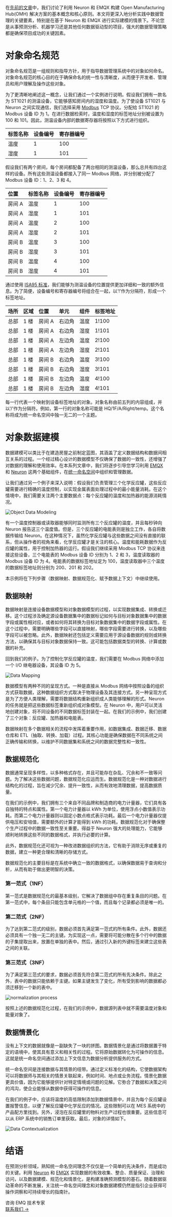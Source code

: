 在[先前的文章](https://www.emqx.com/zh/blog/tag/omh-for-smart-manufacturing)中，我们讨论了利用 Neuron 和 EMQX 构建 Open Manufacturing Hub(OMH) 解决方案的基本概念和核心原则。本文将更深入地分析实践中数据管理的关键要素，特别是在基于 Neuron 和 EMQX 进行实际建模的情景下。不论您是从事预测分析、机器学习还是其他任何数据驱动型的项目，强大的数据管理策略都是确保项目成功的关键因素。

# 对象命名规范

对象命名规范是一组规则和指导方针，用于指导数据管理系统中的对象如何命名。对象命名规范的核心目的在于确保命名的统一性与清晰度，从而便于开发者、管理员和用户理解及操作这些对象。

为了更清晰地阐述这一概念，让我们通过一个实例进行说明。假设我们拥有一款名为 ST1021 的测温设备，它能够感知房间内的湿度和温度。为了使设备 ST1021 与 Neuron 之间实现通信，我们选择采用 [Modbus](https://www.emqx.com/zh/blog/modbus-protocol-the-grandfather-of-iot-communication) TCP 协议。分配给 ST1021 的 Modbus 设备 ID 为 1。在进行数据检索时，温度和湿度的标签地址分别被设置为 100 和 101。因此，测温设备内部的数据寄存器将按照以下方式进行组织。

| **标签名称** | **设备编号** | **寄存器编号** |
| :----------- | :----------- | :------------- |
| 温度         | 1            | 100            |
| 湿度         | 1            | 101            |

假设我们有两个房间，每个房间都配备了两台相同的测温设备，那么总共有四台这样的设备。所有这些测温设备都接入了同一 Modbus 网络，并分别被分配了 Modbus 设备 ID：1、2、3 和 4。

| **位置** | **标签名称** | **设备编号** | **寄存器编号** |
| :------- | :----------- | :----------- | :------------- |
| 房间 A   | 温度         | 1            | 100            |
| 房间 A   | 湿度         | 1            | 101            |
| 房间 A   | 温度         | 2            | 100            |
| 房间 A   | 湿度         | 2            | 101            |
| 房间 B   | 温度         | 3            | 100            |
| 房间 B   | 湿度         | 3            | 101            |
| 房间 B   | 温度         | 4            | 100            |
| 房间 B   | 湿度         | 4            | 101            |

通过使用 [ISA95 标准](https://www.emqx.com/zh/blog/exploring-isa95-standards-in-manufacturing)，我们能够为测温设备的位置提供更加详细和一致的额外信息。为了简便，设备编号和寄存器编号将组合在一起，以‘!’作为分隔符，形成一个标签地址。

| **场所** | **区域** | **位置** | **单元** | **组件** | **标签地址** |
| :------- | :------- | :------- | :------- | :------- | :----------- |
| 总部     | 1 楼     | 房间 A   | 右边角   | 温度     | 1!100        |
| 总部     | 1 楼     | 房间 A   | 右边角   | 湿度     | 1!101        |
| 总部     | 1 楼     | 房间 A   | 左边角   | 温度     | 2!100        |
| 总部     | 1 楼     | 房间 A   | 左边角   | 湿度     | 2!101        |
| 总部     | 1 楼     | 房间 B   | 右边角   | 温度     | 3!100        |
| 总部     | 1 楼     | 房间 B   | 右边角   | 湿度     | 3!101        |
| 总部     | 1 楼     | 房间 B   | 左边角   | 温度     | 4!100        |
| 总部     | 1 楼     | 房间 B   | 左边角   | 湿度     | 4!101        |

每一行代表一个映射到设备标签地址的对象。对象名称由前五列的内容组成，并以‘/’作为分隔符。例如，第一行的对象名称可能是 HQ/1F/A/Right/temp。这个名称将成为统一命名空间中独一无二的一个主题。

# 对象数据建模

数据建模可以类比于在建造房屋之前制定蓝图，其涵盖了定义数据结构和数据间相互关系的过程。一个经过精心设计的数据模型不仅确保了数据的一致性，还增强了对数据的理解和使用效率。在本系列文章中，我们将逐步引导您学习利用 [EMQX](https://www.emqx.com/zh/products/emqx) 和 [Neuron](https://neugates.io/zh) 这两个基础组件，在[统一命名空间](https://www.emqx.com/zh/blog/unified-namespace-next-generation-data-fabric-for-iiot)中组织和管理数据。

让我们通过另一个例子来深入说明：假设我们负责管理三个化学反应罐，这些反应罐需要进行精确的温度控制，以实现金属表面处理过程中的最小能量消耗。在这个情境中，我们需要关注两个主要数据点：每个反应罐的温度和加热器的能源消耗情况。

![Object Data Modeling](https://assets.emqx.com/images/d7a1e3f1568eabfeed46057964104cf3.png)

有一个温度控制器或读取器能够同时监测所有三个反应罐的温度，并且每秒钟向 Neuron 报告这三个温度值。但是，三个反应罐的电能表则是独立工作，各自将数据传输给 Neuron。在这种情况下，虽然化学反应罐与这些数据之间没有直接的联系，但从操作者的视角来看，化学反应罐才是关注的核心。温度和能耗数据作为反应罐的属性，用于控制加热器的运行。假设我们继续采用 Modbus TCP 协议来连接这些设备，三个电能表的 Modbus 设备 ID 分别为 1、2 和 3，温度读取器的 Modbus 设备 ID 为 4。电能表的数据标签地址定为 100，温度读取器中三个温度的数据标签地址则分别为 200、201 和 202。

本示例将在下列步骤（数据映射、数据规范化、赋予数据上下文）中继续使用。

## 数据映射

数据映射是连接设备数据模型和对象数据模型的过程，以实现数据集成、转换或迁移。这个过程涉及确定源设备数据集中的数据标记如何与目标对象数据集中的数据字段或属性相对应，或者如何将其转换为目标对象数据集中的数据字段或属性。在这个过程中，需要明确哪些字段可以直接映射，哪些字段需要进行转换，以及哪些字段可以被忽略。此外，数据映射还包括定义需要应用于源设备数据的规则或转换方法，以确保其与目标对象数据保持一致。这可能包括数据类型的转换、计算或数据的补充。

回到我们的例子。为了控制化学反应罐的温度，我们需要在 Modbus 网络中添加一个 I/O 继电器设备，其设备 ID 为 5。

![Data Mapping](https://assets.emqx.com/images/6c6d892435766051704ef3c240cc4168.png) 

数据模型有两种不同的呈现方式。一种是直接从 Modbus 网络中按照设备的组织方式获取数据，这种数据组织方式取决于物理设备及其连接方式。另一种呈现方式是为了方便人类理解，需要将数据结构重新组织成人类能够理解的形式。Neuron 的任务就是把这些数据标签重新组织成对象模型。在 Neuron 中，用户可以灵活地创建对象，将不同设备的不同数据标签封装在一起。在我们的示例中，我们创建了三个对象：反应罐、加热器和电能表。

数据映射在多个数据相关的流程中发挥着重要作用，如数据集成、数据迁移、数据仓库和 ETL（抽取、转换、加载）过程。其核心功能是确保数据在不同系统之间正确传输和转换，以维护不同数据集和系统之间的数据完整性和一致性。

## 数据规范化

数据通常呈现多样性，以多种格式存在，并且可能存在杂乱、冗余和不一致等问题。为了解决这些数据问题，数据规范化应运而生。数据规范化是一种对数据进行结构化的过程，旨在减少冗余、提升一致性，从而有效地清理数据，提高数据质量。

在我们的示例中，我们拥有三个来自不同品牌和制造商的电力计量器，它们具有各自独特的特点和属性。第一个电力计量器以 kWh 为单位，使用浮点小数值表示功耗。而第二个电力计量器则以固定小数点格式表示功耗。最后一个电力计量器仅提供电压和安培值，需要额外的计算才能得到 kWh 的功耗。数据规范化对于确保整个生产过程中的数据一致性至关重要。得益于 Neuron 强大的处理能力，它能够顺利地转换这些不同的数据格式，并执行必要的计算。

此外，数据规范化还可视为一种改进数据组织的方法，它有助于消除无序或重复的数据，建立一种更合理和清晰的存储方式。

数据规范化的主要目标是在系统中确立一致的数据格式，以确保数据易于查询和分析，从而有助于做出更明智的决策。

### 第一范式（1NF）

第一范式是数据规范化的最基本级别，它解决了数据组中存在重复条目的问题。在第一范式中，每个条目只能包含单元格的一个值，而且每个记录都必须是唯一的。

### 第二范式（2NF）

为了达到第二范式的级别，数据必须首先满足第一范式的所有条件。此外，数据还必须具有一个独一无二的主键。为实现这一点，需要将可能分散在多个行中的数据的子集提取出来，放置在单独的表中。然后，通过引入新的外键标签来建立这些表之间的关联。

### 第三范式（3NF）

为了满足第三范式的要求，数据必须首先符合第二范式的所有先决条件。除此之外，表中的数据只能依赖于主键。如果主键发生了变化，所有受到影响的数据都必须迁移到一个新的表中。

![normalization process](https://assets.emqx.com/images/f026eaa996430d8ea806372a2820e1bb.png)

按照上述的数据规范化过程，在我们的示例中，数据源列表中就不需要温度对象和能量对象了。

## 数据情景化

没有上下文的数据就像是一副缺失了一块的拼图。数据情景化是通过将数据置于特定的语境中，使其具有意义和相关性的过程。它将原始数据转化为可操作的信息。这就是统一命名空间通过添加上下文信息为数据分析提供服务的方式。

统一命名空间是连接数据与其情景的纽带。通过定义标准化的结构，它使数据架构可以将数据师与其相关的情景关联起来，例如时间、地点或业务流程。情景化数据更具价值，因为它能够提供针对特定情境或问题的见解。它弥合了数据和决策之间的鸿沟，使企业能够从数据中获得可操作的信息。

在我们的例子中，应该将温度的高低限制添加到数据情景中，并且为每个反应罐设置报警信息，以便了解反应罐中化学反应的情况。这些限制可以在 MES 系统中的产品配方里找到。另外，浸泡在反应罐里的物料对生产过程也很重要。这些信息可以从 ERP 系统中的销售订单里获取。最后，对象的详情如下。

![Data Contextualization](https://assets.emqx.com/images/9a3d4e243caa69c4934b474a33dc5054.png) 

# 结语

在预测分析领域，熟知统一命名空间理念不仅仅是一个简单的先决条件，而是成功的关键。利用 [Neuron](https://neugates.io/zh) 和 [EMQX](https://www.emqx.com/zh/products/emqx) 实现数据的有效收集、整合、质量保证、治理和访问，以及数据建模、规范化和情景化，是构建准确预测模型的基石。随着数据驱动革命的不断发展，关注统一命名空间理念和对象数据建模仍然是指引企业获得可操作洞察和可持续增长的指南针。



<section class="promotion">
    <div>
        咨询 EMQ 技术专家
    </div>
    <a href="https://www.emqx.com/zh/contact?product=solutions" class="button is-gradient px-5">联系我们 →</a>
</section>
